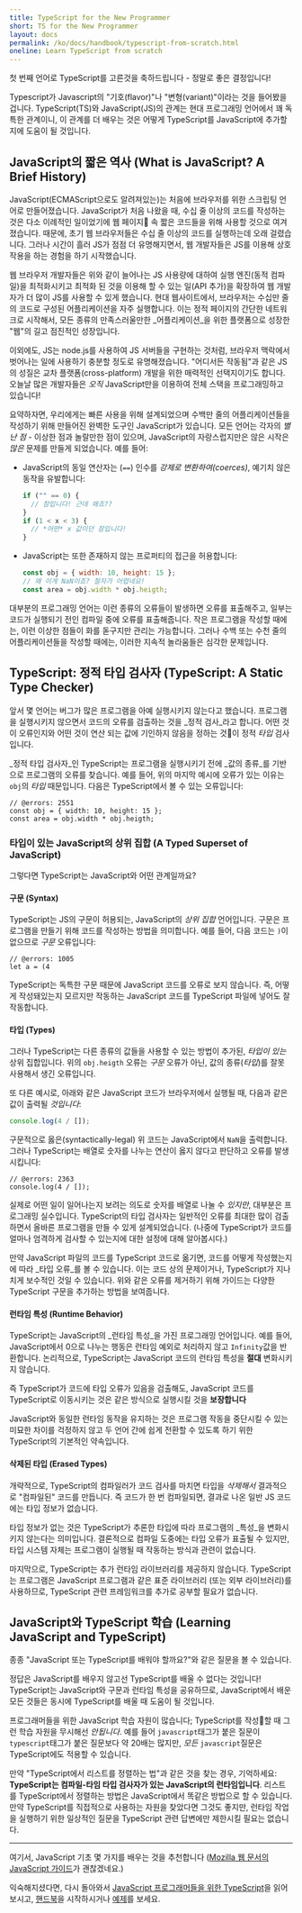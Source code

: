 ```yaml
---
title: TypeScript for the New Programmer
short: TS for the New Programmer
layout: docs
permalink: /ko/docs/handbook/typescript-from-scratch.html
oneline: Learn TypeScript from scratch
---
```


첫 번째 언어로 TypeScript를 고른것을 축하드립니다 - 정말로 좋은 결정입니다!

Typescript가 Javascript의 "기호(flavor)"나 "변형(variant)"이라는 것을 들어봤을 겁니다.
TypeScript(TS)와 JavaScript(JS)의 관계는 현대 프로그래밍 언어에서 꽤 독특한 관계이니, 이 관계를 더 배우는 것은 어떻게 TypeScript를 JavaScript에 추가할지에 도움이 될 것입니다.

## JavaScript의 짧은 역사 (What is JavaScript? A Brief History)

JavaScript(ECMAScript으로도 알려져있는)는 처음에 브라우저를 위한 스크립팅 언어로 만들어졌습니다.
JavaScript가 처음 나왔을 때, 수십 줄 이상의 코드를 작성하는 것은 다소 이례적인 일이었기에 웹 페이지 속 짧은 코드들을 위해 사용할 것으로 여겨졌습니다.
때문에, 초기 웹 브라우저들은 수십 줄 이상의 코드를 실행하는데 오래 걸렸습니다.
그러나 시간이 흘러 JS가 점점 더 유명해지면서, 웹 개발자들은 JS를 이용해 상호작용을 하는 경험을 하기 시작했습니다.

웹 브라우저 개발자들은 위와 같이 늘어나는 JS 사용량에 대하여 실행 엔진(동적 컴파일)을 최적화시키고 최적화 된 것을 이용해 할 수 있는 일(API 추가)을 확장하여 웹 개발자가 더 많이 JS를 사용할 수 있게 했습니다.
현대 웹사이트에서, 브라우저는 수십만 줄의 코드로 구성된 어플리케이션을 자주 실행합니다.
이는 정적 페이지의 간단한 네트워크로 시작해서, 모든 종류의 만족스러울만한 _어플리케이션_을 위한 플랫폼으로 성장한 "웹"의 길고 점진적인 성장입니다.

이외에도, JS는 node.js를 사용하여 JS 서버들을 구현하는 것처럼, 브라우저 맥락에서 벗어나는 일에 사용하기 충분할 정도로 유명해졌습니다.
"어디서든 작동됨"과 같은 JS의 성질은 교차 플랫폼(cross-platform) 개발을 위한 매력적인 선택지이기도 합니다.
오늘날 많은 개발자들은 _오직_ JavaScript만을 이용하여 전체 스택을 프로그래밍하고 있습니다!

요약하자면, 우리에게는 빠른 사용을 위해 설계되었으며 수백만 줄의 어플리케이션들을 작성하기 위해 만들어진 완벽한 도구인 JavaScript가 있습니다.
모든 언어는 각자의 _별난 점_ - 이상한 점과 놀랄만한 점이 있으며, JavaScript의 자랑스럽지만은 않은 시작은 _많은_ 문제를 만들게 되었습니다. 예를 들어:

* JavaScript의 동일 연산자는 (`==`) 인수를 _강제로 변환하여(coerces)_, 예기치 않은 동작을 유발합니다:

  ```js
  if ("" == 0) {
    // 참입니다! 근데 왜죠??
  }
  if (1 < x < 3) {
    // *어떤* x 값이던 참입니다!
  }
  ```

* JavaScript는 또한 존재하지 않는 프로퍼티의 접근을 허용합니다:

  ```js
  const obj = { width: 10, height: 15 };
  // 왜 이게 NaN이죠? 철자가 어렵네요!
  const area = obj.width * obj.heigth;
  ```

대부분의 프로그래밍 언어는 이런 종류의 오류들이 발생하면 오류를 표출해주고, 일부는 코드가 실행되기 전인 컴파일 중에 오류를 표출해줍니다.
작은 프로그램을 작성할 때에는, 이런 이상한 점들이 화를 돋구지만 관리는 가능합니다. 그러나 수백 또는 수천 줄의 어플리케이션들을 작성할 때에는, 이러한 지속적 놀라움들은 심각한 문제입니다.

## TypeScript: 정적 타입 검사자 (TypeScript: A Static Type Checker)

앞서 몇 언어는 버그가 많은 프로그램을 아예 실행시키지 않는다고 했습니다.
프로그램을 실행시키지 않으면서 코드의 오류를 검출하는 것을 _정적 검사_라고 합니다.
어떤 것이 오류인지와 어떤 것이 연산 되는 값에 기인하지 않음을 정하는 것이 정적 _타입_ 검사입니다.

_정적 타입 검사자_인 TypeScript는 프로그램을 실행시키기 전에 _값의 종류_를 기반으로 프로그램의 오류를 찾습니다.
예를 들어, 위의 마지막 예시에 오류가 있는 이유는 `obj`의 _타입_ 때문입니다.
다음은 TypeScript에서 볼 수 있는 오류입니다:

```
// @errors: 2551
const obj = { width: 10, height: 15 };
const area = obj.width * obj.heigth;
```

### 타입이 있는 JavaScript의 상위 집합 (A Typed Superset of JavaScript)

그렇다면 TypeScript는 JavaScript와 어떤 관계일까요?

#### 구문 (Syntax)

TypeScript는 JS의 구문이 허용되는, JavaScript의 _상위 집합_ 언어입니다.
구문은 프로그램을 만들기 위해 코드를 작성하는 방법을 의미합니다.
예를 들어, 다음 코드는 `)`이 없으므로 _구문_ 오류입니다:

```
// @errors: 1005
let a = (4
```

TypeScript는 독특한 구문 때문에 JavaScript 코드를 오류로 보지 않습니다.
즉, 어떻게 작성돼있는지 모르지만 작동하는 JavaScript 코드를 TypeScript 파일에 넣어도 잘 작동합니다.

#### 타입 (Types)

그러나 TypeScript는 다른 종류의 값들을 사용할 수 있는 방법이 추가된, _타입이 있는_ 상위 집합입니다.
위의 `obj.heigth` 오류는 _구문_ 오류가 아닌, 값의 종류(_타입_)를 잘못 사용해서 생긴 오류입니다.

또 다른 예시로, 아래와 같은 JavaScript 코드가 브라우저에서 실행될 때, 다음과 같은 값이 출력될 _것입니다_:

```js
console.log(4 / []);
```

구문적으로 옳은(syntactically-legal) 위 코드는 JavaScript에서 `NaN`을 출력합니다.
그러나 TypeScript는 배열로 숫자를 나누는 연산이 옳지 않다고 판단하고 오류를 발생시킵니다:

```
// @errors: 2363
console.log(4 / []);
```

실제로 어떤 일이 일어나는지 보려는 의도로 숫자를 배열로 나눌 수 _있지만_, 대부분은 프로그래밍 실수입니다.
TypeScript의 타입 검사자는 일반적인 오류를 최대한 많이 검출하면서 올바른 프로그램을 만들 수 있게 설계되었습니다.
(나중에 TypeScript가 코드를 얼마나 엄격하게 검사할 수 있는지에 대한 설정에 대해 알아봅시다.)

만약 JavaScript 파일의 코드를 TypeScript 코드로 옮기면, 코드를 어떻게 작성했는지에 따라 _타입 오류_를 볼 수 있습니다.
이는 코드 상의 문제이거나, TypeScript가 지나치게 보수적인 것일 수 있습니다.
위와 같은 오류를 제거하기 위해 가이드는 다양한 TypeScript 구문을 추가하는 방법을 보여줍니다.

#### 런타임 특성 (Runtime Behavior)

TypeScript는 JavaScript의 _런타임 특성_을 가진 프로그래밍 언어입니다.
예를 들어, JavaScript에서 0으로 나누는 행동은 런타임 예외로 처리하지 않고 `Infinity`값을 반환합니다.
논리적으로, TypeScript는 JavaScript 코드의 런타임 특성을 **절대** 변화시키지 않습니다.

즉 TypeScript가 코드에 타입 오류가 있음을 검출해도, JavaScript 코드를 TypeScript로 이동시키는 것은 같은 방식으로 실행시킬 것을 **보장합니다**

JavaScript와 동일한 런타임 동작을 유지하는 것은 프로그램 작동을 중단시킬 수 있는 미묘한 차이를 걱정하지 않고 두 언어 간에 쉽게 전환할 수 있도록 하기 위한 TypeScript의 기본적인 약속입니다.

<!--
Missing subsection on the fact that TS extends JS to add syntax for type
specification.  (Since the immediately preceding text was raving about
how JS code can be used in TS.)
-->

#### 삭제된 타입 (Erased Types)

개략적으로, TypeScript의 컴파일러가 코드 검사를 마치면 타입을 _삭제해서_ 결과적으로 "컴파일된" 코드를 만듭니다.
즉 코드가 한 번 컴파일되면, 결과로 나온 일반 JS 코드에는 타입 정보가 없습니다.

타입 정보가 없는 것은 TypeScript가 추론한 타입에 따라 프로그램의 _특성_을 변화시키지 않는다는 의미입니다.
결론적으로 컴파일 도중에는 타입 오류가 표출될 수 있지만, 타입 시스템 자체는 프로그램이 실행될 때 작동하는 방식과 관련이 없습니다.

마지막으로, TypeScript는 추가 런타임 라이브러리를 제공하지 않습니다.
TypeScript는 프로그램은 JavaScript 프로그램과 같은 표준 라이브러리 (또는 외부 라이브러리)를 사용하므로, TypeScript 관련 프레임워크를 추가로 공부할 필요가 없습니다.
<!--
Should extend this paragraph to say that there's an exception of
allowing you to use newer JS features and transpile the code to an older
JS, and this might add small stubs of functionality when needed.  (Maybe
with an example --- something like `?.` would be good in showing readers
that this document is maintained.)
-->

## JavaScript와 TypeScript 학습 (Learning JavaScript and TypeScript)

종종 "JavaScript 또는 TypeScript를 배워야 할까요?"와 같은 질문을 볼 수 있습니다.

정답은 JavaScript를 배우지 않고선 TypeScript를 배울 수 없다는 것입니다!
TypeScript는 JavaScript와 구문과 런타임 특성을 공유하므로, JavaScript에서 배운 모든 것들은 동시에 TypeScript를 배울 때 도움이 될 것입니다.

프로그래머들을 위한 JavaScript 학습 자원이 많습니다; TypeScript를 작성할 때 그런 학습 자원을 무시해선 _안됩니다_.
예를 들어 `javascript`태그가 붙은 질문이 `typescript`태그가 붙은 질문보다 약 20배는 많지만, _모든_ `javascript`질문은 TypeScript에도 적용할 수 있습니다.

만약 "TypeScript에서 리스트를 정렬하는 법"과 같은 것을 찾는 경우, 기억하세요: **TypeScript는 컴파일-타임 타입 검사자가 있는 JavaScript의 런타임입니다**.
리스트를 TypeScript에서 정렬하는 방법은 JavaScript에서 똑같은 방법으로 할 수 있습니다.
만약 TypeScript를 직접적으로 사용하는 자원을 찾았다면 그것도 좋지만, 런타임 작업을 실행하기 위한 일상적인 질문을 TypeScript 관련 답변에만 제한시킬 필요는 없습니다.

---

여기서, JavaScript 기초 몇 가지를 배우는 것을 추천합니다 ([Mozilla 웹 문서의 JavaScript 가이드](https://developer.mozilla.org/docs/Web/JavaScript/Guide)가 괜찮겠네요.)

익숙해지셨다면, 다시 돌아와서 [JavaScript 프로그래머들을 위한 TypeScript](/docs/handbook/typescript-in-5-minutes.html)을 읽어보시고, [핸드북](/docs/handbook/intro.html)을 시작하시거나 [예제](/play#show-examples)를 보세요.

<!-- Note: I'll be happy to write the following... -->
<!--
## Types

    * What's a type? (For newbies)
      * A type is a *kind* of value
      * Types implicitly define what operations make sense on them
      * Lots of different kinds, not just primitives
      * We can make descriptions for all kinds of values
      * The `any` type -- a quick desctiption, what it is, and why it's bad
    * Inference 101
      * Examples
      * TypeScript can figure out types most of the time
      * Two places we'll ask you what the type is: Function boundaries, and later-initialized values
    * Co-learning JavaScript
      * You can+should read existing JS resources
      * Just paste it in and see what happens
      * Consider turning off 'strict' -->
      